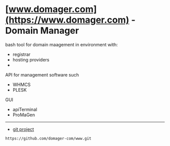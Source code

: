 # [www.domager.com](https://www.domager.com) - Domain Manager

bash tool for domain maagement in environment with:

+ registrar
+ hosting providers
+ 


API for management software such
+ WHMCS
+ PLESK

GUI
+ apiTerminal
+ ProMaGen


---
+ [git project](https://github.com/domager-com/)

```
https://github.com/domager-com/www.git
```
